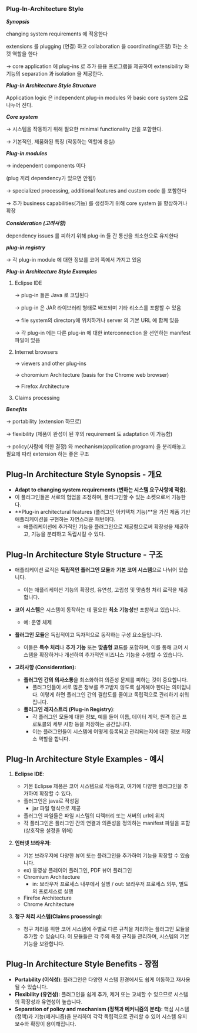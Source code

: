 ### Plug-In-Architecture Style


***Synopsis***

changing system requirements 에 적응한다 

extensions 를 plugging (연결) 하고 collaboration 을 coordinating(조정) 하는 소켓 역할을 한다

→ core application 에 plug-ins 로 추가 응용 프로그램을 제공하여 extensibility 와 기능의 separation 과 isolation 을 제공한다.

***Plug-In Architecture Style Structure***

Application logic 은 independent plug-in modules 와 basic core system 으로 나누어 진다.

***Core system*** 

→ 시스템을 작동하기 위해 필요한 minimal functionality 만을 포함한다.

→ 기본적인, 제품화된 특징 (작동하는 역할에 충실)

***Plug-in modules***

→ independent components 이다

(plug 끼리 dependency가 있으면 안됨!)

→ specialized processing, additional features and custom code 를 포함한다

→ 추가 business capabilities(기능) 를 생성하기 위해 core system 을 향상하거나 확장

***Consideration (고려사항)***

dependency issues 를 피하기 위해 plug-in 들 간 통신을 최소한으로 유지한다

***plug-in registry***

→ 각 plug-in module 에 대한 정보를 코어 쪽에서 가지고 있음

***Plug-in Architecture Style Examples***

1. Eclipse IDE
    
    → plug-in 들은 Java 로 코딩된다
    
    → plug-in 은 JAR 라이브러리 형태로 배포되며 기타 리소스를 포함할 수 있음
    
    →  file system의 directory에 위치하거나 server 의 기본 URL 에 함께 있음
    
    → 각 plug-in 에는 다른 plug-in 에 대한 interconnection 을 선언하는 manifest 파일이 있음
    
2. Internet browsers
    
    → viewers and other plug-ins
    
    → choromium Architecture (basis for the Chrome web browser)
    
    → Firefox Architecture
    

1. Claims processing

***Benefits***

→ portability (extension 하므로)

→ flexibility (제품이 완성이 된 후의 requirement 도 adaptation 이 가능함)

→ policy(사람에 의한 결정) 와 mechanism(application program) 을 분리해놓고 필요에 따라 extension 하는 좋은 구조

 

## Plug-In Architecture Style Synopsis - 개요

- **Adapt to changing system requirements (변하는 시스템 요구사항에 적응)**.
- 이 플러그인들은 서로의 협업을 조정하며, 플러그인할 수 있는 소켓으로서 기능한다.
- **Plug-in architectural features (플러그인 아키텍처 기능)**을 가진 제품 기반 애플리케이션을 구현하는 자연스러운 패턴이다.
    - 애플리케이션에 추가적인 기능을 플러그인으로 제공함으로써 확장성을 제공하고, 기능을 분리하고 독립시킬 수 있다.

## Plug-In Architecture Style Structure - 구조

- 애플리케이션 로직은 **독립적인 플러그인 모듈**과 **기본 코어 시스템**으로 나뉘어 있습니다.
    - 이는 애플리케이션 기능의 확장성, 유연성, 고립성 및 맞춤형 처리 로직을 제공합니다.
- **코어 시스템**은 시스템이 동작하는 데 필요한 **최소 기능성**만 포함하고 있습니다.
    - 예: 운영 체제
- **플러그인 모듈**은 독립적이고 독자적으로 동작하는 구성 요소들입니다.
    - 이들은 **특수 처리**나 **추가 기능** 또는 **맞춤형 코드**를 포함하며, 이를 통해 코어 시스템을 확장하거나 개선하여 추가적인 비즈니스 기능을 수행할 수 있습니다.

- **고려사항 (Consideration):**
    - **플러그인 간의 의사소통**을 최소화하여 의존성 문제를 피하는 것이 중요합니다.
        - 플러그인들이 서로 많은 정보를 주고받지 않도록 설계해야 한다는 의미입니다. 이렇게 하면 플러그인 간의 결합도를 줄이고 독립적으로 관리하기 쉬워집니다.
    - **플러그인 레지스트리 (Plug-in Registry)**:
        - 각 플러그인 모듈에 대한 정보, 예를 들어 이름, 데이터 계약, 원격 접근 프로토콜의 세부 사항 등을 저장하는 공간입니다.
        - 이는 플러그인들이 시스템에 어떻게 등록되고 관리되는지에 대한 정보 저장소 역할을 합니다.

## Plug-In Architecture Style Examples - 예시

1. **Eclipse IDE**:
    - 기본 Eclipse 제품은 코어 시스템으로 작동하고, 여기에 다양한 플러그인을 추가하여 확장할 수 있다.
    - 플러그인은 java로 작성됨
        - jar 파일 형식으로 제공
    - 플러그인 파일들은 파일 시스템의 디렉터리 또는 서버의 url에 위치
    - 각 플러그인은 플러그인 간의 연결과 의존성을 정의하는 manifest 파일을 포함(상호작용 설정을 위해)
    

1. **인터넷 브라우저**:
    - 기본 브라우저에 다양한 뷰어 또는 플러그인을 추가하여 기능을 확장할 수 있습니다.
    - ex) 동영상 플레이어 플러그인, PDF 뷰어 플러그인
    - Chromium Architecture
        - in: 브라우저 프로세스 내부에서 실행 / out: 브라우저 프로세스 외부, 별도의 프로세스로 실행
    - Firefox Architecture
    - Chrome Architecture
2. **청구 처리 시스템(Claims processing)**:
    - 청구 처리를 위한 코어 시스템에 주별로 다른 규칙을 처리하는 플러그인 모듈을 추가할 수 있습니다. 이 모듈들은 각 주의 특정 규칙을 관리하며, 시스템의 기본 기능을 보완합니다.

## Plug-In Architecture Style Benefits - 장점

- **Portability (이식성)**: 플러그인은 다양한 시스템 환경에서도 쉽게 이동하고 재사용될 수 있습니다.
- **Flexibility (유연성)**: 플러그인을 쉽게 추가, 제거 또는 교체할 수 있으므로 시스템의 확장성과 유연성이 높습니다.
- **Separation of policy and mechanism (정책과 메커니즘의 분리)**: 핵심 시스템(정책)과 기능(메커니즘)을 분리하여 각각 독립적으로 관리할 수 있어 시스템 유지보수와 확장이 용이해집니다.
